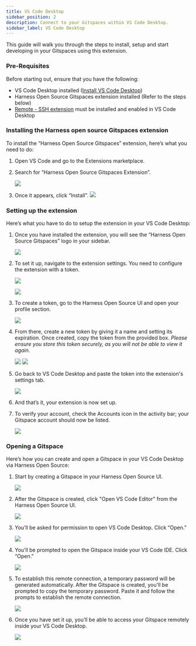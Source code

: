 ```yaml
---
title: VS Code Desktop
sidebar_position: 2
description: Connect to your Gitspaces within VS Code Desktop.
sidebar_label: VS Code Desktop
---
```


This guide will walk you through the steps to install, setup and start developing in your Gitspaces using this extension. 

### Pre-Requisites
Before starting out, ensure that you have the following:
- VS Code Desktop installed ([Install VS Code Desktop](https://code.visualstudio.com/download))
- Harness Open Source Gitspaces extension installed (Refer to the steps below)
- [Remote - SSH extension](https://marketplace.visualstudio.com/items?itemName=ms-vscode-remote.remote-ssh) must be installed and enabled in VS Code Desktop

### Installing the Harness open source Gitspaces extension
To install the “Harness Open Source Gitspaces” extension, here’s what you need to do:
1. Open VS Code and go to the Extensions marketplace.

2. Search for “Harness Open Source Gitspaces Extension”.

    ![](./static/vscode'1.png)

3. Once it appears, click “Install”.
    ![](./static/hoss-9'.png)

### Setting up the extension
Here’s what you have to do to setup the extension in your VS Code Desktop:
1. Once you have installed the extension, you will see the “Harness Open Source Gitspaces” logo in your sidebar.

    ![](./static/hoss-11.png)

2. To set it up, navigate to the extension settings. You need to configure the extension with a token.

    ![](./static/hoss-10'.png)

    ![](./static/hoss1.png)

3. To create a token, go to the Harness Open Source UI and open your profile section. 

    ![](./static/hoss2.png)

4. From there, create a new token by giving it a name and setting its expiration. Once created, copy the token from the provided box. *Please ensure you store this token securely, as you will not be able to view it again.*

    ![](./static/hoss3.png)
    ![](./static/hoss4.png)

5. Go back to VS Code Desktop and paste the token into the extension's settings tab.

    ![](./static/hoss5.png)

6. And that’s it, your extension is now set up.
7. To verify your account, check the Accounts icon in the activity bar; your Gitspace account should now be listed.

    ![](./static/hoss6.png)

### Opening a Gitspace
Here’s how you can create and open a Gitspace in your VS Code Desktop via Harness Open Source:
1. Start by creating a Gitspace in your Harness Open Source UI.

    ![](./static/hoss-1'.png)

2. After the Gitspace is created, click "Open VS Code Editor" from the Harness Open Source UI. 

    ![](./static/hoss-2'.png)

3. You’ll be asked for permission to open VS Code Desktop. Click “Open.”

    ![](./static/hoss-3'.png)

4. You’ll be prompted to open the Gitspace inside your VS Code IDE. Click “Open.”

    ![](./static/hoss-4'.png)

5. To establish this remote connection, a temporary password will be generated automatically. After the Gitspace is created, you'll be prompted to copy the temporary password. Paste it and follow the prompts to establish the remote connection.

    ![](./static/hoss-5'.png)

6. Once you have set it up, you’ll be able to access your Gitspace remotely inside your VS Code Desktop.

    ![](./static/hoss-8'.png)


